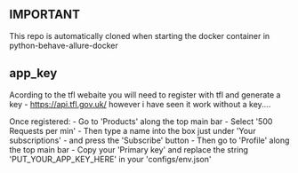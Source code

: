 ## IMPORTANT
This repo is automatically cloned when starting the docker container in python-behave-allure-docker

## app_key
Acording to the tfl webaite you will need to register with tfl and generate a key - https://api.tfl.gov.uk/ however i have seen it work without a key....


Once registered:
    - Go to 'Products' along the top main bar
    - Select '500 Requests per min'
    - Then type a name into the box just under 'Your subscriptions'
    - and press the 'Subscribe' button 
    - Then go to 'Profile' along the top main bar
    - Copy your 'Primary key' and replace the string 'PUT_YOUR_APP_KEY_HERE' in your 'configs/env.json'